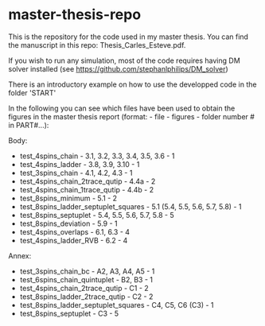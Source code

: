 # master-thesis-repo

This is the repository for the code used in my master thesis. You can find the manuscript in this repo: Thesis_Carles_Esteve.pdf.

If you wish to run any simulation, most of the code requires having DM solver installed (see https://github.com/stephanlphilips/DM_solver)

There is an introductory example on how to use the developped code in the folder 'START'

In the following you can see which files have been used to obtain the figures in the master thesis report (format: - file - figures - folder number # in PART#...):

Body:

- test_4spins_chain - 3.1, 3.2, 3.3, 3.4, 3.5, 3.6 - 1
- test_4spins_ladder - 3.8, 3.9, 3.10 - 1
- test_3spins_chain - 4.1, 4.2, 4.3 - 1
- test_4spins_chain_2trace_qutip - 4.4a - 2
- test_4spins_chain_1trace_qutip - 4.4b - 2
- test_8spins_minimum - 5.1 - 2
- test_8spins_ladder_septuplet_squares - 5.1 (5.4, 5.5, 5.6, 5.7, 5.8) - 1
- test_8spins_septuplet - 5.4, 5.5, 5.6, 5.7, 5.8 - 5
- test_8spins_deviation - 5.9 - 1
- test_4spins_overlaps - 6.1, 6.3 - 4
- test_4spins_ladder_RVB - 6.2 - 4

Annex:


- test_3spins_chain_bc - A2, A3, A4, A5 - 1
- test_6spins_chain_quintuplet - B2, B3 - 1
- test_4spins_chain_2trace_qutip - C1 - 2
- test_8spins_ladder_2trace_qutip - C2 - 2
- test_8spins_ladder_septuplet_squares - C4, C5, C6 (C3) - 1
- test_8spins_septuplet - C3 - 5
